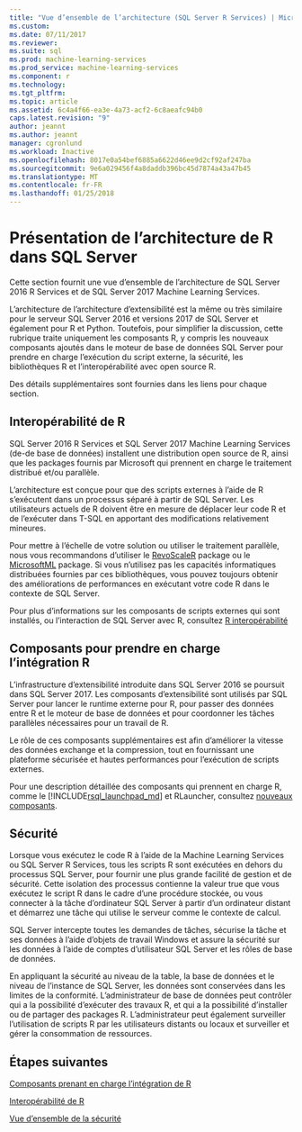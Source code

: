 ```yaml
---
title: "Vue d’ensemble de l’architecture (SQL Server R Services) | Microsoft Docs"
ms.custom: 
ms.date: 07/11/2017
ms.reviewer: 
ms.suite: sql
ms.prod: machine-learning-services
ms.prod_service: machine-learning-services
ms.component: r
ms.technology: 
ms.tgt_pltfrm: 
ms.topic: article
ms.assetid: 6c4a4f66-ea3e-4a73-acf2-6c8aeafc94b0
caps.latest.revision: "9"
author: jeannt
ms.author: jeannt
manager: cgronlund
ms.workload: Inactive
ms.openlocfilehash: 8017e0a54bef6885a6622d46ee9d2cf92af247ba
ms.sourcegitcommit: 9e6a029456f4a8daddb396bc45d7874a43a47b45
ms.translationtype: MT
ms.contentlocale: fr-FR
ms.lasthandoff: 01/25/2018
---
```

# <a name="architecture-overview-for-r-in-sql-server"></a>Présentation de l’architecture de R dans SQL Server

Cette section fournit une vue d’ensemble de l’architecture de SQL Server 2016 R Services et de SQL Server 2017 Machine Learning Services.

L’architecture de l’architecture d’extensibilité est la même ou très similaire pour le serveur SQL Server 2016 et versions 2017 de SQL Server et également pour R et Python. Toutefois, pour simplifier la discussion, cette rubrique traite uniquement les composants R, y compris les nouveaux composants ajoutés dans le moteur de base de données SQL Server pour prendre en charge l’exécution du script externe, la sécurité, les bibliothèques R et l’interopérabilité avec open source R.

Des détails supplémentaires sont fournies dans les liens pour chaque section.

## <a name="r-interoperability"></a>Interopérabilité de R

SQL Server 2016 R Services et SQL Server 2017 Machine Learning Services (de-de base de données) installent une distribution open source de R, ainsi que les packages fournis par Microsoft qui prennent en charge le traitement distribué et/ou parallèle.

L’architecture est conçue pour que des scripts externes à l’aide de R s’exécutent dans un processus séparé à partir de SQL Server. Les utilisateurs actuels de R doivent être en mesure de déplacer leur code R et de l’exécuter dans T-SQL en apportant des modifications relativement mineures.

Pour mettre à l’échelle de votre solution ou utiliser le traitement parallèle, nous vous recommandons d’utiliser le [RevoScaleR](https://docs.microsoft.com/r-server/r-reference/revoscaler/revoscaler) package ou le [MicrosoftML](https://docs.microsoft.com/r-server/r-reference/microsoftml/microsoftml-package) package. Si vous n’utilisez pas les capacités informatiques distribuées fournies par ces bibliothèques, vous pouvez toujours obtenir des améliorations de performances en exécutant votre code R dans le contexte de SQL Server.

Pour plus d’informations sur les composants de scripts externes qui sont installés, ou l’interaction de SQL Server avec R, consultez [R interopérabilité](../../advanced-analytics/r/r-interoperability-in-sql-server.md)

## <a name="components-to-support-r-integration"></a>Composants pour prendre en charge l’intégration R

L’infrastructure d’extensibilité introduite dans SQL Server 2016 se poursuit dans SQL Server 2017. Les composants d’extensibilité sont utilisés par SQL Server pour lancer le runtime externe pour R, pour passer des données entre R et le moteur de base de données et pour coordonner les tâches parallèles nécessaires pour un travail de R.

Le rôle de ces composants supplémentaires est afin d’améliorer la vitesse des données exchange et la compression, tout en fournissant une plateforme sécurisée et hautes performances pour l’exécution de scripts externes.

Pour une description détaillée des composants qui prennent en charge R, comme le [!INCLUDE[rsql_launchpad_md](../../includes/rsql-launchpad-md.md)] et RLauncher, consultez [nouveaux composants](../../advanced-analytics/r/new-components-in-sql-server-to-support-r.md).

## <a name="security"></a>Sécurité

Lorsque vous exécutez le code R à l’aide de la Machine Learning Services ou SQL Server R Services, tous les scripts R sont exécutées en dehors du processus SQL Server, pour fournir une plus grande facilité de gestion et de sécurité. Cette isolation des processus contienne la valeur true que vous exécutez le script R dans le cadre d’une procédure stockée, ou vous connecter à la tâche d’ordinateur SQL Server à partir d’un ordinateur distant et démarrez une tâche qui utilise le serveur comme le contexte de calcul.

SQL Server intercepte toutes les demandes de tâches, sécurise la tâche et ses données à l’aide d’objets de travail Windows et assure la sécurité sur les données à l’aide de comptes d’utilisateur SQL Server et les rôles de base de données.

En appliquant la sécurité au niveau de la table, la base de données et le niveau de l’instance de SQL Server, les données sont conservées dans les limites de la conformité. L’administrateur de base de données peut contrôler qui a la possibilité d’exécuter des travaux R, et qui a la possibilité d’installer ou de partager des packages R. L’administrateur peut également surveiller l’utilisation de scripts R par les utilisateurs distants ou locaux et surveiller et gérer la consommation de ressources.

## <a name="next-steps"></a>Étapes suivantes

[Composants prenant en charge l’intégration de R](new-components-in-sql-server-to-support-r.md)

[Interopérabilité de R](r-interoperability-in-sql-server.md)

[Vue d’ensemble de la sécurité](security-overview-sql-server-r.md)
